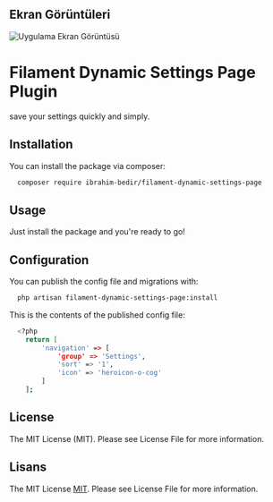 
## Ekran Görüntüleri

![Uygulama Ekran Görüntüsü](https://via.placeholder.com/468x300?text=App+Screenshot+Here)

  
# Filament Dynamic Settings Page Plugin

save your settings quickly and simply.




## Installation

You can install the package via composer:

```bash
  composer require ibrahim-bedir/filament-dynamic-settings-page
```

  ## Usage

Just install the package and you're ready to go!
## Configuration

You can publish the config file and migrations with:

```bash
  php artisan filament-dynamic-settings-page:install
```

  This is the contents of the published config file:

```bash
  <?php
    return [
        'navigation' => [
            'group' => 'Settings',
            'sort' => '1',
            'icon' => 'heroicon-o-cog'
        ]
    ];
```
## License

The MIT License (MIT). Please see License File for more information.
## Lisans

The MIT License [MIT](https://choosealicense.com/licenses/mit/). Please see License File for more information.

  
